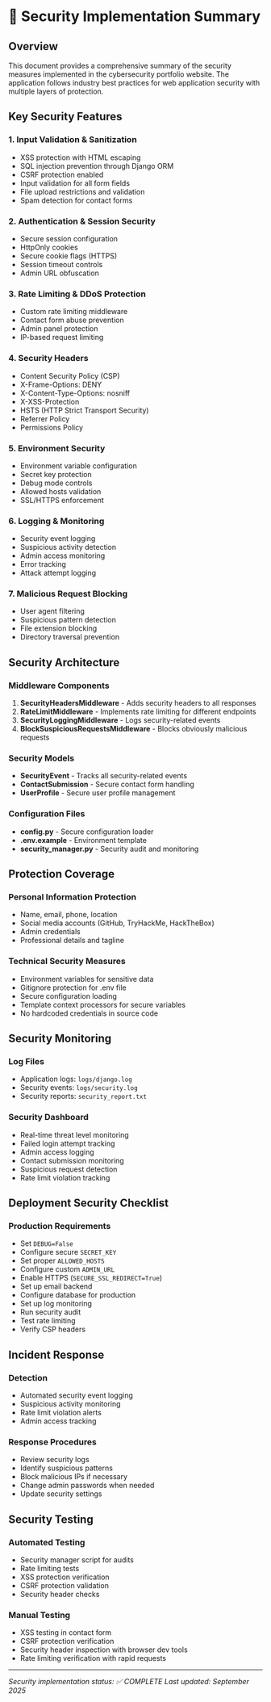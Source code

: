 # 🔐 Security Implementation Summary

## Overview
This document provides a comprehensive summary of the security measures implemented in the cybersecurity portfolio website. The application follows industry best practices for web application security with multiple layers of protection.

## Key Security Features

### 1. Input Validation & Sanitization
- XSS protection with HTML escaping
- SQL injection prevention through Django ORM
- CSRF protection enabled
- Input validation for all form fields
- File upload restrictions and validation
- Spam detection for contact forms

### 2. Authentication & Session Security
- Secure session configuration
- HttpOnly cookies
- Secure cookie flags (HTTPS)
- Session timeout controls
- Admin URL obfuscation

### 3. Rate Limiting & DDoS Protection
- Custom rate limiting middleware
- Contact form abuse prevention
- Admin panel protection
- IP-based request limiting

### 4. Security Headers
- Content Security Policy (CSP)
- X-Frame-Options: DENY
- X-Content-Type-Options: nosniff
- X-XSS-Protection
- HSTS (HTTP Strict Transport Security)
- Referrer Policy
- Permissions Policy

### 5. Environment Security
- Environment variable configuration
- Secret key protection
- Debug mode controls
- Allowed hosts validation
- SSL/HTTPS enforcement

### 6. Logging & Monitoring
- Security event logging
- Suspicious activity detection
- Admin access monitoring
- Error tracking
- Attack attempt logging

### 7. Malicious Request Blocking
- User agent filtering
- Suspicious pattern detection
- File extension blocking
- Directory traversal prevention

## Security Architecture

### Middleware Components
1. **SecurityHeadersMiddleware** - Adds security headers to all responses
2. **RateLimitMiddleware** - Implements rate limiting for different endpoints
3. **SecurityLoggingMiddleware** - Logs security-related events
4. **BlockSuspiciousRequestsMiddleware** - Blocks obviously malicious requests

### Security Models
- **SecurityEvent** - Tracks all security-related events
- **ContactSubmission** - Secure contact form handling
- **UserProfile** - Secure user profile management

### Configuration Files
- **config.py** - Secure configuration loader
- **.env.example** - Environment template
- **security_manager.py** - Security audit and monitoring

## Protection Coverage

### Personal Information Protection
- Name, email, phone, location
- Social media accounts (GitHub, TryHackMe, HackTheBox)
- Admin credentials
- Professional details and tagline

### Technical Security Measures
- Environment variables for sensitive data
- Gitignore protection for .env file
- Secure configuration loading
- Template context processors for secure variables
- No hardcoded credentials in source code

## Security Monitoring

### Log Files
- Application logs: `logs/django.log`
- Security events: `logs/security.log`
- Security reports: `security_report.txt`

### Security Dashboard
- Real-time threat level monitoring
- Failed login attempt tracking
- Admin access logging
- Contact submission monitoring
- Suspicious request detection
- Rate limit violation tracking

## Deployment Security Checklist

### Production Requirements
- Set `DEBUG=False`
- Configure secure `SECRET_KEY`
- Set proper `ALLOWED_HOSTS`
- Configure custom `ADMIN_URL`
- Enable HTTPS (`SECURE_SSL_REDIRECT=True`)
- Set up email backend
- Configure database for production
- Set up log monitoring
- Run security audit
- Test rate limiting
- Verify CSP headers

## Incident Response

### Detection
- Automated security event logging
- Suspicious activity monitoring
- Rate limit violation alerts
- Admin access tracking

### Response Procedures
- Review security logs
- Identify suspicious patterns
- Block malicious IPs if necessary
- Change admin passwords when needed
- Update security settings

## Security Testing

### Automated Testing
- Security manager script for audits
- Rate limiting tests
- XSS protection verification
- CSRF protection validation
- Security header checks

### Manual Testing
- XSS testing in contact form
- CSRF protection verification
- Security header inspection with browser dev tools
- Rate limiting verification with rapid requests

---
*Security implementation status: ✅ COMPLETE*
*Last updated: September 2025*